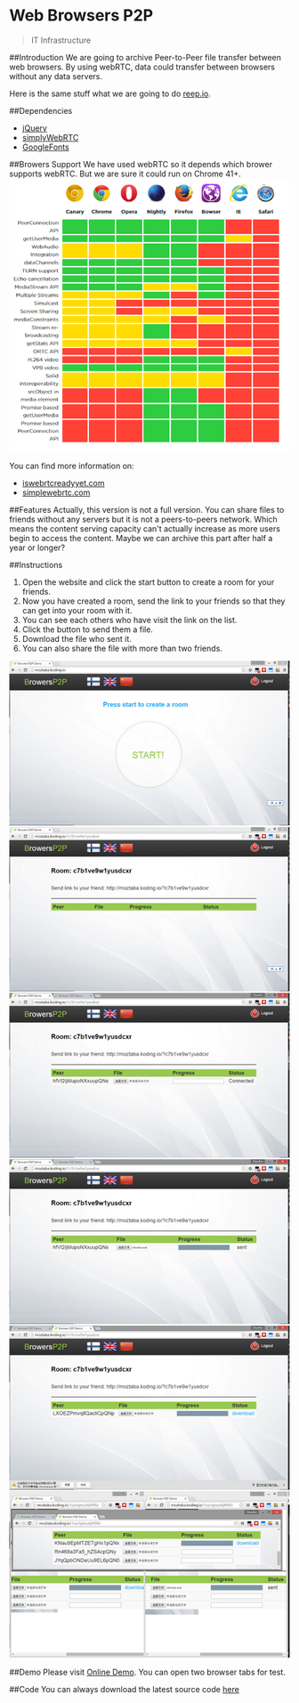 # Web Browsers P2P
> IT Infrastructure

##Introduction
We are going to archive Peer-to-Peer file transfer between web browsers. 
By using webRTC, data could transfer between browsers without any data servers.

Here is the same stuff what we are going to do [reep.io](https://reep.io/).

##Dependencies
- [jQuery](https://jquery.com/)
- [simplyWebRTC](http://simplewebrtc.com)
- [GoogleFonts](https://www.google.com/fonts)

##Browers Support
We have used webRTC so it depends which brower supports webRTC.
But we are sure it could run on Chrome 41+.
![](dist/a.png)

You can find more information on:
- [iswebrtcreadyyet.com](http://iswebrtcreadyyet.com/)
- [simplewebrtc.com](http://simplewebrtc.com/)

##Features
Actually, this version is not a full version. You can share files to friends without any servers but it is not a peers-to-peers network. Which means the content serving capacity can't actually increase as more users begin to access the content. Maybe we can archive this part after half a year or longer?

##Instructions
1. Open the website and click the start button to create a room for your friends.
2. Now you have created a room, send the link to your friends so that they can get into your room with it.
3. You can see each others who have visit the link on the list.
4. Click the button to send them a file.
5. Download the file who sent it.
6. You can also share the file with more than two friends.

![](dist/1.png)
![](dist/2.png)
![](dist/3.png)
![](dist/4.png)
![](dist/5.png)
![](dist/6.png)

##Demo
Please visit [Online Demo](http://doubleshift.github.io/WebBrowsers-P2P/).
You can open two browser tabs for test.

##Code
You can always download the latest source code [here](https://github.com/DoubleShift/WebBrowsers-P2P/archive/master.zip)
